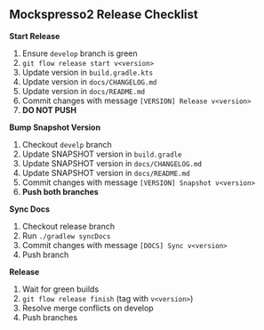 ## Mockspresso2 Release Checklist

**Start Release**

1. Ensure `develop` branch is green
2. `git flow release start v<version>`
3. Update version in `build.gradle.kts`
4. Update version in `docs/CHANGELOG.md`
5. Update version in `docs/README.md`
7. Commit changes with message `[VERSION] Release v<version>`
8. **DO NOT PUSH**

**Bump Snapshot Version**

1. Checkout `develp` branch
2. Update SNAPSHOT version in `build.gradle`
3. Update SNAPSHOT version in `docs/CHANGELOG.md`
4. Update SNAPSHOT version in `docs/README.md`
5. Commit changes with message `[VERSION] Snapshot v<version>`
6. **Push both branches**

**Sync Docs**

1. Checkout release branch
2. Run `./gradlew syncDocs`
3. Commit changes with message `[DOCS] Sync v<version>`
4. Push branch

**Release**

1. Wait for green builds
2. `git flow release finish` (tag with `v<version>`)
3. Resolve merge conflicts on develop
4. Push branches